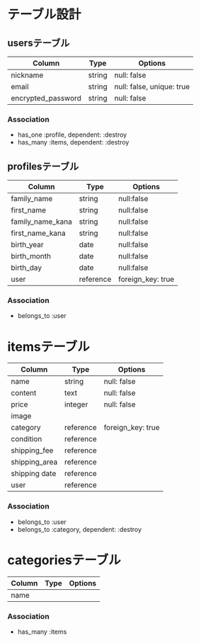 # テーブル設計

## usersテーブル
| Column             | Type   | Options     
| ----------         | ------ | ----------- 
| nickname           | string | null: false
| email              | string | null: false, unique: true
| encrypted_password | string | null: false

### Association
- has_one :profile, dependent: :destroy
- has_many :items, dependent: :destroy

## profilesテーブル
| Column           | Type      | Options     
| ----------       | ------    | ----------- 
| family_name      | string    | null:false
| first_name       | string    | null:false
| family_name_kana | string    | null:false
| first_name_kana  | string    | null:false
| birth_year       | date      | null:false
| birth_month      | date      | null:false
| birth_day        | date      | null:false
| user             | reference | foreign_key: true

### Association
- belongs_to :user

# itemsテーブル
| Column        | Type      | Options     
| ----------    | ------    | ----------- 
| name          | string    | null: false
| content       | text      | null: false
| price         | integer   | null: false
| image         |           |
| category      | reference | foreign_key: true
| condition     | reference | 
| shipping_fee  | reference |
| shipping_area | reference |
| shipping date | reference |
| user          | reference |

### Association
- belongs_to :user
- belongs_to :category, dependent: :destroy


# categoriesテーブル
| Column        | Type      | Options     
| ----------    | ------    | ----------- 
| name

### Association
- has_many :items

